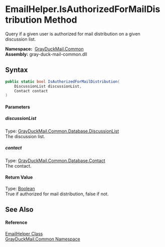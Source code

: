 EmailHelper.IsAuthorizedForMailDistribution Method
==================================================
Query if a given user is authorized for mail distribution on a given discussion list.

  **Namespace:**  [GrayDuckMail.Common][1]  
  **Assembly:** gray-duck-mail-common.dll

Syntax
------

```csharp
public static bool IsAuthorizedForMailDistribution(
	DiscussionList discussionList,
	Contact contact
)
```

#### Parameters

##### *discussionList*
Type: [GrayDuckMail.Common.Database.DiscussionList][2]  
 The discussion list.

##### *contact*
Type: [GrayDuckMail.Common.Database.Contact][3]  
 The contact.

#### Return Value
Type: [Boolean][4]  
 True if authorized for mail distribution, false if not. 

See Also
--------

#### Reference
[EmailHelper Class][5]  
[GrayDuckMail.Common Namespace][1]  

[1]: ../README.md
[2]: ../../GrayDuckMail.Common.Database/DiscussionList/README.md
[3]: ../../GrayDuckMail.Common.Database/Contact/README.md
[4]: https://docs.microsoft.com/dotnet/api/system.boolean
[5]: README.md